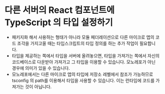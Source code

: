 # 다른 서버의 React 컴포넌트에 TypeScript 의 타입 설정하기

- 패키지화 해서 사용하는 형태가 아니라 모듈 페더레이션으로 다른 마이크로 앱의 코드 조각을 가지고올 때는 타입스크립트의 타입 정의를 하는 추가 작업이 필요합니다.
- 타입을 제공하는 쪽에서 타입을 서버에 올려놓으면, 타입을 가져가는 쪽에서 자신의 코드베이스로 다운받아 가져가고 그 타입을 이용할 수 있습니다. 모노레포가 아닌 경우에 의미가 있을 수 있습니다.
- 모노레포에서는 다른 마이크로 앱의 타입에 저장소 레벨에서 참조가 가능하므로 tsconfig 의 path를 이용해서 타입을 사용할 수 있습니다. 이는 런타임에 코드를 가져가는 것이 아닙니다.
